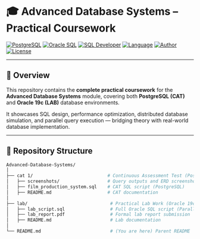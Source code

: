 # 🎓 Advanced Database Systems – Practical Coursework

[![PostgreSQL](https://img.shields.io/badge/Database-PostgreSQL-336791?logo=postgresql&logoColor=white)](https://www.postgresql.org/)
[![Oracle SQL](https://img.shields.io/badge/Database-Oracle%2019c-red?logo=oracle&logoColor=white)](https://www.oracle.com/database/)
[![SQL Developer](https://img.shields.io/badge/Tool-Oracle%20SQL%20Developer-blue?logo=databricks&logoColor=white)](https://www.oracle.com/tools/downloads/sqldev-downloads.html)
[![Language](https://img.shields.io/badge/Language-SQL-green)](#)
[![Author](https://img.shields.io/badge/Author-Frank%20kwibuka%20(216128218)-lightgrey)](#)
[![License](https://img.shields.io/badge/License-Academic--Use-lightgrey)](#)

---

## 📘 Overview

This repository contains the **complete practical coursework** for the **Advanced Database Systems** module, covering both **PostgreSQL (CAT)** and **Oracle 19c (LAB)** database environments.

It showcases SQL design, performance optimization, distributed database simulation, and parallel query execution — bridging theory with real-world database implementation.

---

## 🧱 Repository Structure

```bash
Advanced-Database-Systems/
│
├── cat 1/                            # Continuous Assessment Test (PostgreSQL)
│   ├── screenshots/                  # Query outputs and ERD screenshots
│   ├── film_production_system.sql    # CAT SQL script (PostgreSQL)
│   ├── README.md                     # CAT documentation
│
├── lab/                               # Practical Lab Work (Oracle 19c)
│   ├── lab_script.sql                 # Full Oracle SQL script (Parallel & Distributed DB)
│   ├── lab_report.pdf                 # Formal lab report submission
│   ├── README.md                      # Lab documentation
│
└── README.md                          # (You are here) Parent README
